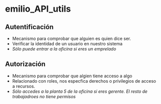 # emilio_API_utils

## Autentificación
- Mecanismo para comprobar que alguien es quien dice ser.
- Verificar la identidad de un usuario en nuestro sistema
- *Sólo puede entrar a la oficina si eres un emprelado*

## Autorización
- Mecanismo para comprobar que algien tiene acceso a algo
- Relacionado con roles, nos especfica derechos o privilegios de acceso a recursos.
- *Sólo accedes a la planta 5 de la oficina si eres gerente. El resto de trabajadroes no tiene permisos*

